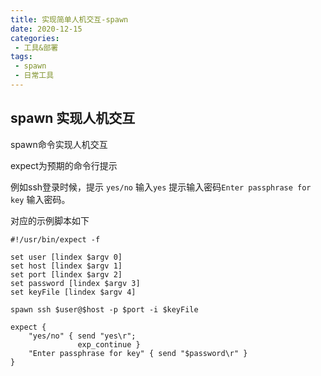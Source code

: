 ```yaml
---
title: 实现简单人机交互-spawn
date: 2020-12-15
categories:
 - 工具&部署
tags:
 - spawn
 - 日常工具
---
```


## spawn 实现人机交互

spawn命令实现人机交互

expect为预期的命令行提示

例如ssh登录时候，提示 `yes/no` 输入`yes`
提示输入密码`Enter passphrase for key` 输入密码。

对应的示例脚本如下

```shell
#!/usr/bin/expect -f

set user [lindex $argv 0]
set host [lindex $argv 1]
set port [lindex $argv 2]
set password [lindex $argv 3]
set keyFile [lindex $argv 4]

spawn ssh $user@$host -p $port -i $keyFile

expect {
    "yes/no" { send "yes\r";
               exp_continue }
    "Enter passphrase for key" { send "$password\r" }
}
```